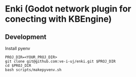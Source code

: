 # Enki (Godot network plugin for conecting with KBEngine)

## Development

Install pyenv

```
PROJ_DIR=<YOUR_PROJ_DIR>
git clone git@github.com:ve-i-uj/enki.git $PROJ_DIR
cd $PROJ_DIR
bash scripts/makepyvenv.sh
```
